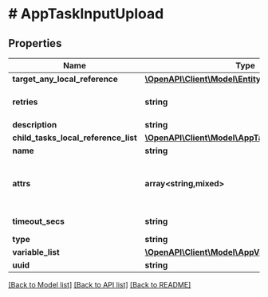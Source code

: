 # # AppTaskInputUpload

## Properties

Name | Type | Description | Notes
------------ | ------------- | ------------- | -------------
**target_any_local_reference** | [**\OpenAPI\Client\Model\EntityReference**](EntityReference.md) |  | [optional]
**retries** | **string** | Number of retries for the task. | [optional]
**description** | **string** |  | [optional]
**child_tasks_local_reference_list** | [**\OpenAPI\Client\Model\AppTaskReferenceUpload[]**](AppTaskReferenceUpload.md) |  | [optional]
**name** | **string** |  |
**attrs** | **array<string,mixed>** | Task attrs for application of type object. | [optional]
**timeout_secs** | **string** | task timeout. | [optional]
**type** | **string** |  |
**variable_list** | [**\OpenAPI\Client\Model\AppVariableInputUpload[]**](AppVariableInputUpload.md) |  | [optional]
**uuid** | **string** |  | [optional]

[[Back to Model list]](../../README.md#models) [[Back to API list]](../../README.md#endpoints) [[Back to README]](../../README.md)
